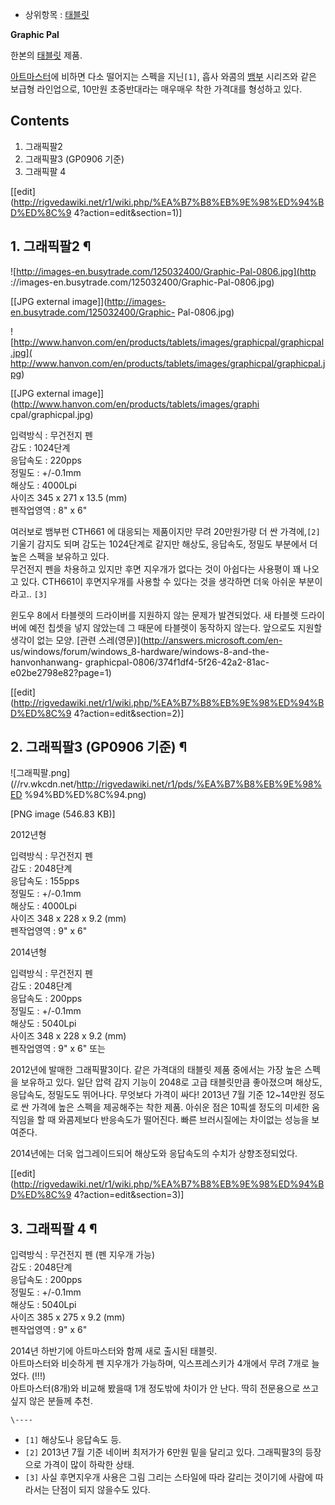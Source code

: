   * 상위항목 : [태블릿](%ED%83%9C%EB%B8%94%EB%A6%BF.md)  

**Graphic Pal**  

한본의 [태블릿](%ED%83%9C%EB%B8%94%EB%A6%BF.md) 제품.

[아트마스터](%EC%95%84%ED%8A%B8%EB%A7%88%EC%8A%A4%ED%84%B0.md)에 비하면 다소 떨어지는 스펙을
지닌`[1]`, 흡사 와콤의 [뱀부](%EB%B1%80%EB%B6%80.md) 시리즈와 같은 보급형 라인업으로, 10만원 초중반대라는
매우매우 착한 가격대를 형성하고 있다.

## Contents

    

1. 그래픽팔2 
2. 그래픽팔3 (GP0906 기준) 
3. 그래픽팔 4 

[[edit](http://rigvedawiki.net/r1/wiki.php/%EA%B7%B8%EB%9E%98%ED%94%BD%ED%8C%9
4?action=edit&section=1)]

## 1. 그래픽팔2 ¶

![http://images-en.busytrade.com/125032400/Graphic-Pal-0806.jpg](http
://images-en.busytrade.com/125032400/Graphic-Pal-0806.jpg)

[[JPG external image]](http://images-en.busytrade.com/125032400/Graphic-
Pal-0806.jpg)

  

![http://www.hanvon.com/en/products/tablets/images/graphicpal/graphicpal.jpg](
http://www.hanvon.com/en/products/tablets/images/graphicpal/graphicpal.jpg)

[[JPG external image]](http://www.hanvon.com/en/products/tablets/images/graphi
cpal/graphicpal.jpg)

  

입력방식 : 무건전지 펜  
감도 : 1024단계  
응답속도 : 220pps  
정밀도 : +/-0.1mm  
해상도 : 4000Lpi  
사이즈 345 x 271 x 13.5 (mm)  
펜작업영역 : 8" x 6"

  
여러보로 뱀부펀 CTH661 에 대응되는 제품이지만 무려 20만원가량 더 싼 가격에,`[2]` 기울기 감지도 되며 감도는 1024단계로
같지만 해상도, 응답속도, 정밀도 부분에서 더 높은 스펙을 보유하고 있다.  
무건전지 펜을 차용하고 있지만 후면 지우개가 없다는 것이 아쉽다는 사용평이 꽤 나오고 있다. CTH661이 후면지우개를 사용할 수 있다는
것을 생각하면 더욱 아쉬운 부분이라고.. `[3]`

  

윈도우 8에서 타블렛의 드라이버를 지원하지 않는 문제가 발견되었다. 새 타블렛 드라이버에 예전 칩셋을 넣지 않았는데 그 때문에 타블렛이
동작하지 않는다. 앞으로도 지원할 생각이 없는 모양. [관련 스레(영문)](http://answers.microsoft.com/en-
us/windows/forum/windows_8-hardware/windows-8-and-the-hanvonhanwang-
graphicpal-0806/374f1df4-5f26-42a2-81ac-e02be2798e82?page=1)

  

[[edit](http://rigvedawiki.net/r1/wiki.php/%EA%B7%B8%EB%9E%98%ED%94%BD%ED%8C%9
4?action=edit&section=2)]

## 2. 그래픽팔3 (GP0906 기준) ¶

  

![그래픽팔.png](//rv.wkcdn.net/http://rigvedawiki.net/r1/pds/%EA%B7%B8%EB%9E%98%ED
%94%BD%ED%8C%94.png)

[PNG image (546.83 KB)]

  

2012년형

입력방식 : 무건전지 펜  
감도 : 2048단계  
응답속도 : 155pps  
정밀도 : +/-0.1mm  
해상도 : 4000Lpi  
사이즈 348 x 228 x 9.2 (mm)  
펜작업영역 : 9" x 6"

  

2014년형

입력방식 : 무건전지 펜  
감도 : 2048단계  
응답속도 : 200pps  
정밀도 : +/-0.1mm  
해상도 : 5040Lpi  
사이즈 348 x 228 x 9.2 (mm)  
펜작업영역 : 9" x 6" 또는

  
2012년에 발매한 그래픽팔3이다. 같은 가격대의 태블릿 제품 중에서는 가장 높은 스펙을 보유하고 있다. 일단 압력 감지 기능이 2048로
고급 태블릿만큼 좋아졌으며 해상도, 응답속도, 정밀도도 뛰어나다. 무엇보다 가격이 싸다! 2013년 7월 기준 12~14만원 정도로 싼
가격에 높은 스펙을 제공해주는 착한 제품. 아쉬운 점은 10픽셀 정도의 미세한 움직임을 할 때 와콤제보다 반응속도가 떨어진다. 빠른
브러시질에는 차이없는 성능을 보여준다.

  

2014년에는 더욱 업그레이드되어 해상도와 응답속도의 수치가 상향조정되었다.

  

[[edit](http://rigvedawiki.net/r1/wiki.php/%EA%B7%B8%EB%9E%98%ED%94%BD%ED%8C%9
4?action=edit&section=3)]

## 3. 그래픽팔 4 ¶

  

입력방식 : 무건전지 펜 (펜 지우개 가능)  
감도 : 2048단계  
응답속도 : 200pps  
정밀도 : +/-0.1mm  
해상도 : 5040Lpi  
사이즈 385 x 275 x 9.2 (mm)  
펜작업영역 : 9" x 6"

  
2014년 하반기에 아트마스터와 함께 새로 출시된 태블릿.  
아트마스터와 비슷하게 펜 지우개가 가능하며, 익스프레스키가 4개에서 무려 7개로 늘었다. (!!!)  
아트마스터(8개)와 비교해 봤을때 1개 정도밖에 차이가 안 난다. 딱히 전문용으로 쓰고 싶지 않은 분들께 추천.

  

`\----`

  * `[1]` 해상도나 응답속도 등.
  * `[2]` 2013년 7월 기준 네이버 최저가가 6만원 밑을 달리고 있다. 그래픽팔3의 등장으로 가격이 많이 하락한 상태.
  * `[3]` 사실 후면지우개 사용은 그림 그리는 스타일에 따라 갈리는 것이기에 사람에 따라서는 단점이 되지 않을수도 있다.

